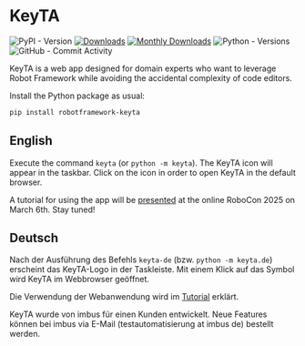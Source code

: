 # KeyTA
![PyPI - Version](https://img.shields.io/pypi/v/robotframework-keyta)
[![Downloads](https://static.pepy.tech/badge/robotframework-keyta)](https://pepy.tech/project/robotframework-keyta)
[![Monthly Downloads](https://static.pepy.tech/badge/robotframework-keyta/month)](https://pepy.tech/project/robotframework-keyta)
![Python - Versions](https://img.shields.io/pypi/pyversions/robotframework-keyta)
![GitHub - Commit Activity](https://img.shields.io/github/commit-activity/m/RF-KeyTA/KeyTA)

KeyTA is a web app designed for domain experts who want to leverage Robot Framework while avoiding the accidental complexity of code editors.

Install the Python package as usual:

```powershell
pip install robotframework-keyta
```

## English

Execute the command `keyta` (or `python -m keyta`). The KeyTA icon will appear in the taskbar. Click on the icon in order to open KeyTA in the default browser.

A tutorial for using the app will be [presented](https://robocon.io/program#online-keyta-a-simple-web-ui-for-robot-framework) at the online RoboCon 2025 on March 6th. Stay tuned!

## Deutsch

Nach der Ausführung des Befehls `keyta-de` (bzw. `python -m keyta.de`) erscheint das KeyTA-Logo in der Taskleiste. Mit einem Klick auf das Symbol wird KeyTA im Webbrowser geöffnet.

Die Verwendung der Webanwendung wird im [Tutorial](https://github.com/RF-KeyTA/KeyTA/blob/main/Tutorial.md) erklärt.

KeyTA wurde von imbus für einen Kunden entwickelt. Neue Features können bei imbus via E-Mail (testautomatisierung at imbus de) bestellt werden.
